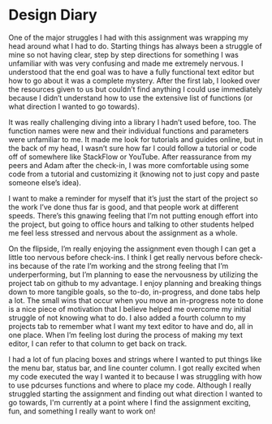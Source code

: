 # Design Diary
One of the major struggles I had with this assignment was wrapping my head around what I had to do. Starting things has always been a struggle of mine so not having clear, step by step directions for something I was unfamiliar with was very confusing and made me extremely nervous. I understood that the end goal was to have a fully functional text editor but how to go about it was a complete mystery. After the first lab, I looked over the resources given to us but couldn’t find anything I could use immediately because I didn’t understand how to use the extensive list of functions (or what direction I wanted to go towards). 
	
It was really challenging diving into a library I hadn’t used before, too. The function names were new and their individual functions and parameters were unfamiliar to me. It made me look for tutorials and guides online, but in the back of my head, I wasn’t sure how far I could follow a tutorial or code off of somewhere like StackFlow or YouTube. After reassurance from my peers and Adam after the check-in, I was more comfortable using some code from a tutorial and customizing it (knowing not to just copy and paste someone else’s idea). 
	
I want to make a reminder for myself that it’s just the start of the project so the work I’ve done thus far is good, and that people work at different speeds. There’s this gnawing feeling that I’m not putting enough effort into the project, but going to office hours and talking to other students helped me feel less stressed and nervous about the assignment as a whole. 
	
On the flipside, I’m really enjoying the assignment even though I can get a little too nervous before check-ins. I think I get really nervous before check-ins because of the rate I’m working and the strong feeling that I’m underperforming, but I’m planning to ease the nervousness by utilizing the project tab on github to my advantage. I enjoy planning and breaking things down to more tangible goals, so the to-do, in-progress, and done tabs help a lot. The small wins that occur when you move an in-progress note to done is a nice piece of motivation that I believe helped me overcome my initial struggle of not knowing what to do. I also added a fourth column to my projects tab to remember what I want my text editor to have and do, all in one place. When I’m feeling lost during the process of making my text editor, I can refer to that column to get back on track. 

I had a lot of fun placing boxes and strings where I wanted to put things like the menu bar, status bar, and line counter column. I got really excited when my code executed the way I wanted it to because I was struggling with how to use pdcurses functions and where to place my code. Although I really struggled starting the assignment and finding out what direction I wanted to go towards, I'm currently at a point where I find the assignment exciting, fun, and something I really want to work on!